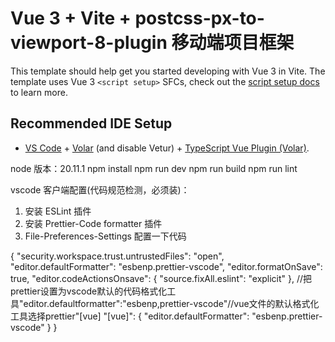 # Vue 3 + Vite + postcss-px-to-viewport-8-plugin 移动端项目框架

This template should help get you started developing with Vue 3 in Vite. The template uses Vue 3 `<script setup>` SFCs, check out the [script setup docs](https://v3.vuejs.org/api/sfc-script-setup.html#sfc-script-setup) to learn more.

## Recommended IDE Setup

- [VS Code](https://code.visualstudio.com/) + [Volar](https://marketplace.visualstudio.com/items?itemName=Vue.volar) (and disable Vetur) + [TypeScript Vue Plugin (Volar)](https://marketplace.visualstudio.com/items?itemName=Vue.vscode-typescript-vue-plugin).

node 版本：20.11.1
npm install
npm run dev
npm run build
npm run lint

vscode 客户端配置(代码规范检测，必须装)：

1. 安装 ESLint 插件
2. 安装 Prettier-Code formatter 插件
3. File-Preferences-Settings 配置一下代码

{
"security.workspace.trust.untrustedFiles": "open",
"editor.defaultFormatter": "esbenp.prettier-vscode",
"editor.formatOnSave": true,
"editor.codeActionsOnsave": {
"source.fixAll.eslint": "explicit"
},
//把prettier设置为vscode默认的代码格式化工具"editor.defaultformatter":"esbenp,prettier-vscode"//vue文件的默认格式化工具选择prettier"[vue]
"[vue]": {
"editor.defaultFormatter": "esbenp.prettier-vscode"
}
}

